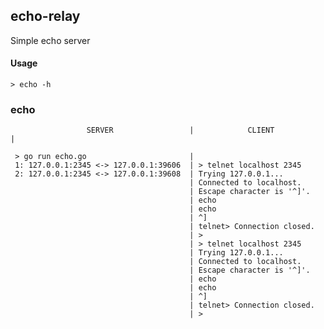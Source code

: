 ## echo-relay

Simple echo server

#### Usage

    > echo -h

### echo

                     SERVER                 |            CLIENT           |

     > go run echo.go                       |
     1: 127.0.0.1:2345 <-> 127.0.0.1:39606  | > telnet localhost 2345
     2: 127.0.0.1:2345 <-> 127.0.0.1:39608  | Trying 127.0.0.1...
                                            | Connected to localhost.
                                            | Escape character is '^]'.
                                            | echo
                                            | echo
                                            | ^]
                                            | telnet> Connection closed.
                                            | >
                                            | > telnet localhost 2345
                                            | Trying 127.0.0.1...
                                            | Connected to localhost.
                                            | Escape character is '^]'.
                                            | echo
                                            | echo
                                            | ^]
                                            | telnet> Connection closed.
                                            | >


